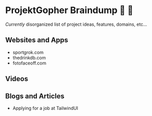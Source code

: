 # ProjektGopher Braindump :brain: :poop:

*Currently* disorganized list of project ideas, features, domains, etc...

## Websites and Apps
 - sportgrok.com
 - thedrinkdb.com
 - fotofaceoff.com

## Videos

## Blogs and Articles
 - Applying for a job at TailwindUI
